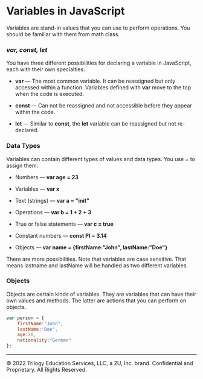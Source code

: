 # Variables in JavaScript
Variables are stand-in values that you can use to perform operations. You should be familiar with them from math class.

### *var, const, let*
You have three different possibilities for declaring a variable in JavaScript, each with their own specialties:

* **var** — The most common variable. It can be reassigned but only accessed within a function. Variables defined with **var** move to the top when the code is executed.

* **const** — Can not be reassigned and not accessible before they appear within the code.

* **let** — Similar to **const**, the **let** variable can be reassigned but not re-declared.

### Data Types
Variables can contain different types of values and data types. You use = to assign them:

* Numbers — **var age = 23**

* Variables — **var x**

* Text (strings) — **var a = "init"**

* Operations — **var b = 1 + 2 + 3**

* True or false statements — **var c = true**

* Constant numbers — **const PI = 3.14**

* Objects — **var name = {firstName:"John", lastName:"Doe"}**

There are more possibilities. Note that variables are case sensitive. That means lastname and lastName will be handled as two different variables.

### Objects
Objects are certain kinds of variables. They are variables that can have their own values and methods. The latter are actions that you can perform on objects.

```js
var person = {
    firstName:"John",
    lastName:"Doe",
    age:20,
    nationality:"German"
};
```

---
© 2022 Trilogy Education Services, LLC, a 2U, Inc. brand. Confidential and Proprietary. All Rights Reserved.